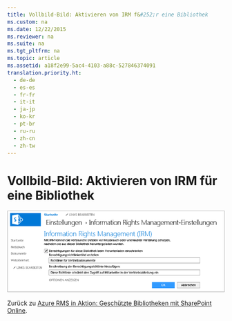 ```yaml
---
title: Vollbild-Bild: Aktivieren von IRM f&#252;r eine Bibliothek
ms.custom: na
ms.date: 12/22/2015
ms.reviewer: na
ms.suite: na
ms.tgt_pltfrm: na
ms.topic: article
ms.assetid: a18f2e99-5ac4-4103-a88c-527846374091
translation.priority.ht: 
  - de-de
  - es-es
  - fr-fr
  - it-it
  - ja-jp
  - ko-kr
  - pt-br
  - ru-ru
  - zh-cn
  - zh-tw
---
```

# Vollbild-Bild: Aktivieren von IRM f&#252;r eine Bibliothek
![Vollbild: Aktivieren von IRM für die SharePoint-Bibliothek](../../ems/AADRightsMgmt/media/AzRMS_StoryboardSPO_2.PNG "AzRMS_StoryboardSPO_2")

Zurück zu [Azure RMS in Aktion: Geschützte Bibliotheken mit SharePoint Online](http://technet.microsoft.com/library/jj585026.aspx#BKMK_Example_SharePoint).

